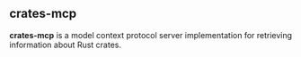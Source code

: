 ## crates-mcp

**crates-mcp** is a model context protocol server implementation for retrieving
information about Rust crates.
